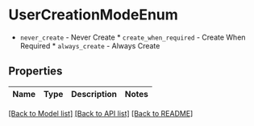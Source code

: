 # UserCreationModeEnum

* `never_create` - Never Create * `create_when_required` - Create When Required * `always_create` - Always Create

## Properties
Name | Type | Description | Notes
------------ | ------------- | ------------- | -------------

[[Back to Model list]](../README.md#documentation-for-models) [[Back to API list]](../README.md#documentation-for-api-endpoints) [[Back to README]](../README.md)


